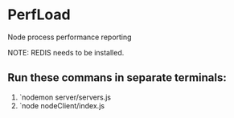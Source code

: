 # PerfLoad
Node process performance reporting

NOTE: REDIS needs to be installed.

## Run these commans in separate terminals:
1) `nodemon server/servers.js
2) `node nodeClient/index.js